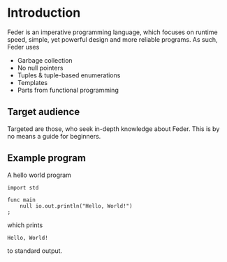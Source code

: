 # Introduction

Feder is an imperative programming language, which focuses on runtime speed,
simple, yet powerful design and more reliable programs. As such, Feder uses

- Garbage collection
- No null pointers
- Tuples & tuple-based enumerations
- Templates
- Parts from functional programming

## Target audience

Targeted are those, who seek in-depth knowledge about Feder. This is by no
means a guide for beginners.

## Example program

A hello world program

```
import std

func main
	null io.out.println("Hello, World!")
;
```

which prints

```
Hello, World!
```

to standard output.
